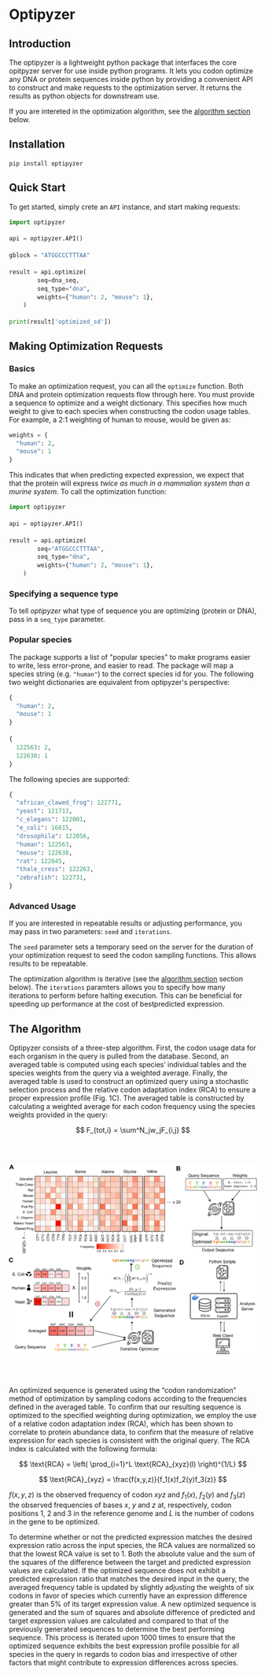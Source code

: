# Optipyzer

## Introduction

The optipyzer is a lightweight python package that interfaces the core opitpyzer server for use inside python programs. It lets you codon optimize any DNA or protein sequences inside python by providing a convenient API to construct and make requests to the optimization server. It returns the results as python objects for downstream use.

If you are intereted in the optimization algorithm, see the [algorithm section](#the-algorithm) below.

## Installation

```console
pip install optipyzer
```

## Quick Start

To get started, simply crete an `API` instance, and start making requests:

```python
import optipyzer

api = optipyzer.API()

gblock = "ATGGCCCTTTAA"

result = api.optimize(
        seq=dna_seq,
        seq_type="dna",
        weights={"human": 2, "mouse": 1},
    )

print(result['optimized_sd'])
```

## Making Optimization Requests

### Basics

To make an optimization request, you can all the `optimize` function. Both DNA and protein optimization requests flow through here. You must provide a sequence to optimize and a weight dictionary. This specifies how much weight to give to each species when constructing the codon usage tables. For example, a 2:1 weighting of human to mouse, would be given as:

```python
weights = {
  "human": 2,
  "mouse": 1
}
```

This indicates that when predicting expected expression, we expect that that the protein will express _twice as much in a mammalian system than a murine system_. To call the optimization function:

```python
import optipyzer

api = optipyzer.API()

result = api.optimize(
        seq="ATGGCCCTTTAA",
        seq_type="dna",
        weights={"human": 2, "mouse": 1},
    )
```

### Specifying a sequence type

To tell _optipyzer_ what type of sequence you are optimizing (protein or DNA), pass in a `seq_type` parameter.

### Popular species

The package supports a list of "popular species" to make programs easier to write, less error-prone, and easier to read. The package will map a species string (e.g. `"human"`) to the correct species id for you. The following two weight dictionaries are equivalent from optipyzer's perspective:

```python
{
  "human": 2,
  "mouse": 1
}

{
  122563: 2,
  122638: 1
}
```

The following species are supported:

```python
{
  "african_clawed_frog": 122771,
  "yeast": 121713,
  "c_elegans": 122001,
  "e_coli": 16815,
  "drosophila": 122056,
  "human": 122563,
  "mouse": 122638,
  "rat": 122645,
  "thale_cress": 122263,
  "zebrafish": 122731,
}
```

### Advanced Usage

If you are interested in repeatable results or adjusting performance, you may pass in two parameters: `seed` and `iterations`.

The `seed` parameter sets a temporary seed on the server for the duration of your optimization request to seed the codon sampling functions. This allows results to be repeatable.

The optimization algorithm is iterative (see the [algorithm section](#the-algorithm) section below). The `iterations` paramters allows you to specify how many iterations to perform before halting execution. This can be beneficial for speeding up performance at the cost of bestpredicted expression.

## The Algorithm

Optipyzer consists of a three-step algorithm. First, the codon usage data for each organism in the query is pulled from the database. Second, an averaged table is computed using each species’ individual tables and the species weights from the query via a weighted average. Finally, the averaged table is used to construct an optimized query using a stochastic selection process and the relative codon adaptation index (RCA) to ensure a proper expression profile (Fig. 1C). The averaged table is constructed by calculating a weighted average for each codon frequency using the species weights provided in the query:

$$
F_{tot,i} = \sum^N_jw_jF_{i,j}
$$

<br></br>

![figure 1](../images/fig1.png)

<br></br>

An optimized sequence is generated using the “codon randomization” method of optimization by sampling codons according to the frequencies defined in the averaged table. To confirm that our resulting sequence is optimized to the specified weighting during optimization, we employ the use of a relative codon adaptation index (RCA), which has been shown to correlate to protein abundance data, to confirm that the measure of relative expression for each species is consistent with the original query. The RCA index is calculated with the following formula:

$$
\text{RCA} = \left( \prod_{i=1}^L \text{RCA}_{xyz}(l) \right)^{1/L}
$$

$$
\text{RCA}_{xyz} = \frac{f(x,y,z)}{f_1(x)f_2(y)f_3(z)}
$$

$f(x,y,z)$ is the observed frequency of codon $xyz$ and $f_1(x)$, $f_2(y)$ and $f_3(z)$ the observed frequencies of bases $x$, $y$ and $z$ at, respectively, codon positions 1, 2 and 3 in the reference genome and $L$ is the number of codons in the gene to be optimized.

To determine whether or not the predicted expression matches the desired expression ratio across the input species, the RCA values are normalized so that the lowest RCA value is set to 1. Both the absolute value and the sum of the squares of the difference between the target and predicted expression values are calculated. If the optimized sequence does not exhibit a predicted expression ratio that matches the desired input in the query, the averaged frequency table is updated by slightly adjusting the weights of six codons in favor of species which currently have an expression difference greater than 5% of its target expression value. A new optimized sequence is generated and the sum of squares and absolute difference of predicted and target expression values are calculated and compared to that of the previously generated sequences to determine the best performing sequence. This process is iterated upon 1000 times to ensure that the optimized sequence exhibits the best expression profile possible for all species in the query in regards to codon bias and irrespective of other factors that might contribute to expression differences across species.
